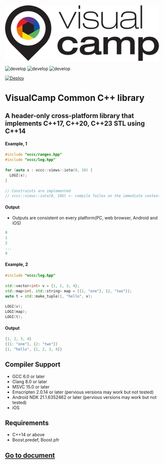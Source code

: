 <p align="center">
  <img src="/docs/image/vc_logo_original.png"></img></br>
</p>

![develop](https://github.com/visualcamp/vccc/actions/workflows/test-macos.yml/badge.svg?branch=main)
![develop](https://github.com/visualcamp/vccc/actions/workflows/test-ubuntu.yml/badge.svg?branch=main)
![develop](https://github.com/visualcamp/vccc/actions/workflows/test-windows.yml/badge.svg?branch=main)

[![Deploy](https://github.com/visualcamp/vccc/actions/workflows/deploy-docs.yml/badge.svg)](https://github.com/visualcamp/vccc/actions/workflows/deploy-docs.yml)

# VisualCamp Common C++ library
## A header-only cross-platform library that implements C++17, C++20, C++23 STL using C++14
#### Example, 1
```.cpp
#include "vccc/ranges.hpp"
#include "vccc/log.hpp"

for (auto x : vccc::views::iota(0, 10) {
  LOGI(x);
}

// Constraints are implemented
// vccc::views::iota(0, 10U) <- compile failes on the immediate context
```
#### Output
* Outputs are consistent on every platform(PC, web browser, Android and iOS)
```.cpp
0
1
2
...
9
```

#### Example, 2
```.cpp
#include "vccc/log.hpp"

std::vector<int> v = {1, 2, 3, 4};
std::map<int, std::string> map = {{1, "one"}, {2, "two"}};
auto t = std::make_tuple(1, "hello", v);

LOGI(v);
LOGI(map);
LOGI(t);
```
#### Output
```.cpp
{1, 2, 3, 4}
{{1: "one"}, {2: "two"}}
{1, "hello", {1, 2, 3, 4}}
```

## Compiler Support
* GCC 6.0 or later
* Clang 8.0 or later
* MSVC 15.0 or later
* Emscripten 2.0.14 or later (pervious versions may work but not tested)
* Android NDK 21.1.6352462 or later (pervious versions may work but not tested)
* iOS

## Requirements
* C++14 or above
* Boost.predef, Boost.pfr


## [Go to document](https://visualcamp.github.io/vccc/html/index.html)
